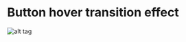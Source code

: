 # Button hover transition effect

![alt tag](https://s3.postimg.org/ah8ly6fvn/button_hover_png.png)
